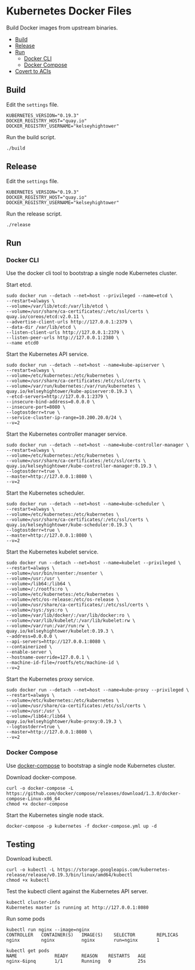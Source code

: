 # Kubernetes Docker Files

Build Docker images from upstream binaries.

- [Build](#build)
- [Release](#release)
- [Run](#run)
  - [Docker CLI](#docker-cli)
  - [Docker Compose](#docker-compose)
- [Covert to ACIs](docs/aci.md)

## Build

Edit the `settings` file.

```
KUBERNETES_VERSION="0.19.3"
DOCKER_REGISTRY_HOST="quay.io"
DOCKER_REGISTRY_USERNAME="kelseyhightower"
```

Run the build script.

```
./build
```

## Release

Edit the `settings` file.

```
KUBERNETES_VERSION="0.19.3"
DOCKER_REGISTRY_HOST="quay.io"
DOCKER_REGISTRY_USERNAME="kelseyhightower"
```

Run the release script.

```
./release
```

## Run

### Docker CLI

Use the docker cli tool to bootstrap a single node Kubernetes cluster.

Start etcd.

```
sudo docker run --detach --net=host --privileged --name=etcd \
--restart=always \
--volume=/var/lib/etcd:/var/lib/etcd \
--volume=/usr/share/ca-certificates/:/etc/ssl/certs \
quay.io/coreos/etcd:v2.0.11 \
--advertise-client-urls http://127.0.0.1:2379 \
--data-dir /var/lib/etcd \
--listen-client-urls http://127.0.0.1:2379 \
--listen-peer-urls http://127.0.0.1:2380 \
--name etcd0
```

Start the Kubernetes API service.

```
sudo docker run --detach --net=host --name=kube-apiserver \
--restart=always \
--volume=/etc/kubernetes:/etc/kubernetes \
--volume=/usr/share/ca-certificates:/etc/ssl/certs \
--volume=/var/run/kubernetes:/var/run/kubernetes \
quay.io/kelseyhightower/kube-apiserver:0.19.3 \
--etcd-servers=http://127.0.0.1:2379 \
--insecure-bind-address=0.0.0.0 \
--insecure-port=8080 \
--logtostderr=true \
--service-cluster-ip-range=10.200.20.0/24 \
--v=2
```

Start the Kubernetes controller manager service.

```
sudo docker run --detach --net=host --name=kube-controller-manager \
--restart=always \
--volume=/etc/kubernetes:/etc/kubernetes \
--volume=/usr/share/ca-certificates:/etc/ssl/certs \
quay.io/kelseyhightower/kube-controller-manager:0.19.3 \
--logtostderr=true \
--master=http://127.0.0.1:8080 \
--v=2
```

Start the Kubernetes scheduler.

```
sudo docker run --detach --net=host --name=kube-scheduler \
--restart=always \
--volume=/etc/kubernetes:/etc/kubernetes \
--volume=/usr/share/ca-certificates/:/etc/ssl/certs \
quay.io/kelseyhightower/kube-scheduler:0.19.3 \
--logtostderr=true \
--master=http://127.0.0.1:8080 \
--v=2
```

Start the Kubernetes kubelet service.

```
sudo docker run --detach --net=host --name=kubelet --privileged \
--restart=always \
--volume=/usr/bin/nsenter:/nsenter \
--volume=/usr:/usr \
--volume=/lib64:/lib64 \
--volume=/:/rootfs:ro \
--volume=/etc/kubernetes:/etc/kubernetes \
--volume=/etc/os-release:/etc/os-release \
--volume=/usr/share/ca-certificates/:/etc/ssl/certs \
--volume=/sys:/sys:ro \
--volume=/var/lib/docker/:/var/lib/docker:ro \
--volume=/var/lib/kubelet/:/var/lib/kubelet:rw \
--volume=/var/run:/var/run:rw \
quay.io/kelseyhightower/kubelet:0.19.3 \
--address=0.0.0.0 \
--api-servers=http://127.0.0.1:8080 \
--containerized \
--enable-server \
--hostname-override=127.0.0.1 \
--machine-id-file=/rootfs/etc/machine-id \
--v=2
```

Start the Kubernetes proxy service.

```
sudo docker run --detach --net=host --name=kube-proxy --privileged \
--restart=always \
--volume=/etc/kubernetes:/etc/kubernetes \
--volume=/usr/share/ca-certificates:/etc/ssl/certs \
--volume=/usr:/usr \
--volume=/lib64:/lib64 \
quay.io/kelseyhightower/kube-proxy:0.19.3 \
--logtostderr=true \
--master=http://127.0.0.1:8080 \
--v=2
```

### Docker Compose

Use [docker-compose](https://github.com/docker/compose) to bootstrap a single node Kubernetes cluster.

Download docker-compose.

```
curl -o docker-compose -L https://github.com/docker/compose/releases/download/1.3.0/docker-compose-Linux-x86_64
chmod +x docker-compose
```

Start the Kubernetes single node stack.

```
docker-compose -p kubernetes -f docker-compose.yml up -d
```

## Testing

Download kubectl.

```
curl -o kubectl -L https://storage.googleapis.com/kubernetes-release/release/v0.19.3/bin/linux/amd64/kubectl
chmod +x kubectl
```

Test the kubectl client against the Kubernetes API server.

```
kubectl cluster-info
Kubernetes master is running at http://127.0.0.1:8080
```

Run some pods

```
kubectl run nginx --image=nginx
CONTROLLER   CONTAINER(S)   IMAGE(S)    SELECTOR        REPLICAS
nginx        nginx          nginx       run=nginx       1
```

```
kubectl get pods
NAME              READY     REASON    RESTARTS   AGE
nginx-6ipnq       1/1       Running   0          25s
```

